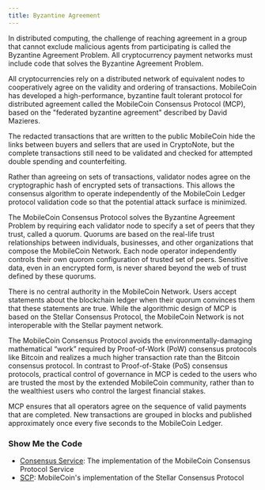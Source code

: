 ```yaml
---
title: Byzantine Agreement
---
```

In distributed computing, the challenge of reaching agreement in a group that cannot exclude malicious agents from participating is called the Byzantine Agreement Problem. All cryptocurrency payment networks must include code that solves the Byzantine Agreement
Problem.

All cryptocurrencies rely on a distributed network of equivalent nodes to cooperatively agree on the validity and ordering of transactions. MobileCoin has developed a high-performance, byzantine fault tolerant protocol for distributed agreement called the MobileCoin Consensus Protocol (MCP), based on the "federated byzantine agreement" described by David Mazieres. 

The redacted transactions that are written to the public MobileCoin hide the links between buyers and sellers that are used in CryptoNote, but the complete transactions still need to be validated and checked for attempted double spending and counterfeiting.

Rather than agreeing on sets of transactions, validator nodes agree on the cryptographic hash of encrypted sets of transactions. This allows the consensus algorithm to operate independently of the MobileCoin Ledger protocol validation code so that the potential attack surface is minimized.

The MobileCoin Consensus Protocol solves the Byzantine Agreement Problem by requiring each validator node to specify a set of peers that they trust, called a quorum. Quorums are based on the real-life trust relationships between individuals,
businesses, and other organizations that compose the MobileCoin Network.  Each node operator independently controls their own quorom configuration of trusted set of peers. Sensitive data, even in an encrypted form, is never shared beyond the web of trust defined by these quorums.

There is no central authority in the MobileCoin Network. Users accept statements about the blockchain ledger when their quorum convinces them that these statements are true. While the algorithmic design of MCP is based on the Stellar Consensus Protocol, the MobileCoin Network is not
interoperable with the Stellar payment network.

The MobileCoin Consensus Protocol avoids the environmentally-damaging mathematical “work” required by Proof-of-Work (PoW) consensus protocols like Bitcoin and realizes a much higher transaction rate than the Bitcoin consensus protocol.
In contrast to Proof-of-Stake (PoS) consensus protocols, practical control of governance in MCP is ceded to the users who are trusted the most by the extended MobileCoin community, rather than to the wealthiest users who control the
largest financial stakes.

MCP ensures that all operators agree on the sequence of valid payments that are completed. New transactions are grouped
in blocks and published approximately once every five seconds to the MobileCoin Ledger.

### Show Me the Code

* [Consensus Service](https://github.com/mobilecoinfoundation/mobilecoin/tree/master/consensus/service): The implementation of the MobileCoin Consensus Protocol Service
* [SCP](https://github.com/mobilecoinfoundation/mobilecoin/tree/master/consensus/scp): MobileCoin's implementation of the Stellar Consensus Protocol
